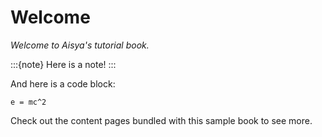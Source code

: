 # Welcome

*Welcome to Aisya's tutorial book.*

:::{note}
Here is a note!
:::

And here is a code block:

```
e = mc^2
```

Check out the content pages bundled with this sample book to see more.
